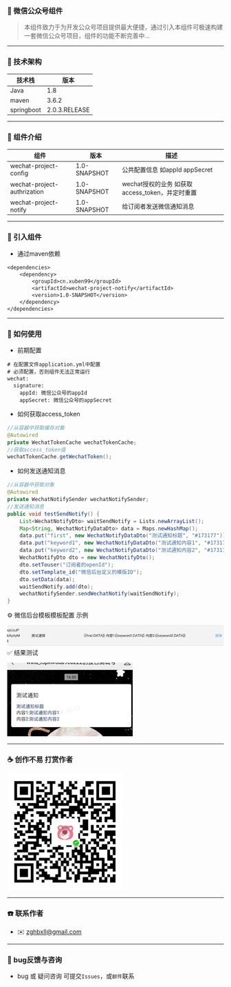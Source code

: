 ### 🎯 微信公众号组件

> 本组件致力于为开发公众号项目提供最大便捷，通过引入本组件可极速构建一套微信公众号项目，组件的功能不断完善中...
---
### 🚀 技术架构

|  技术栈   |  版本  |
|  ----  | ----  | 
| Java   | 1.8 | 
| maven  | 3.6.2 | 
| springboot  | 2.0.3.RELEASE | 
---
### 🧩 组件介绍

|  组件   |  版本  | 描述  | 
|  ----  | ----  | ----  | 
| wechat-project-config   | 1.0-SNAPSHOT | 公共配置信息 如appId appSecret | 
| wechat-project-authrization  | 1.0-SNAPSHOT | wechat授权的业务 如获取access_token，并定时重置 | 
| wechat-project-notify  | 1.0-SNAPSHOT | 给订阅者发送微信通知消息 | 
---
### 🔑 引入组件

- 通过maven依赖

```
<dependencies>
    <dependency>
        <groupId>cn.xuben99</groupId>
        <artifactId>wechat-project-notify</artifactId>
        <version>1.0-SNAPSHOT</version>
    </dependency>
</dependencies>
```
---
### 🔐 如何使用
- 前期配置
```
# 在配置文件application.yml中配置
# 必须配置，否则组件无法正常运行
wechat:
  signature:
    appId: 微信公众号的appId
    appSecret: 微信公众号的appSecret
```

- 如何获取access_token
```java
//从容器中获取缓存对象
@Autowired
private WechatTokenCache wechatTokenCache;
//获取access_token值
wechatTokenCache.getWechatToken();
```
- 如何发送通知消息
```java
//从容器中获取对象
@Autowired
private WechatNotifySender wechatNotifySender;
//发送通知消息
public void testSendNotify() {
    List<WechatNotifyDto> waitSendNotify = Lists.newArrayList();
    Map<String, WechatNotifyDataDto> data = Maps.newHashMap();
    data.put("first", new WechatNotifyDataDto("测试通知标题", "#173177"));
    data.put("keyword1", new WechatNotifyDataDto("测试通知内容1", "#173177"));
    data.put("keyword2", new WechatNotifyDataDto("测试通知内容2", "#173177"));
    WechatNotifyDto dto = new WechatNotifyDto();
    dto.setTouser("订阅者的openId");
    dto.setTemplate_id("微信后台定义的模版ID");
    dto.setData(data);
    waitSendNotify.add(dto);
    wechatNotifySender.sendWechatNotify(waitSendNotify);
}
```
⚙️ 微信后台模板模板配置 示例

![微信后台模板模板配置](img/img.png)
✅ 结果测试

![结果测试](img/img_1.png)

---
### ☕ 创作不易 打赏作者 

![wechat](img/img_2.png)

--- 
### ☎️ 联系作者

- ✉️ zghbxll@gmail.com

--- 
###  🐛 bug反馈与咨询

- bug 或 疑问咨询 可提交`Issues`，或`邮件`联系


